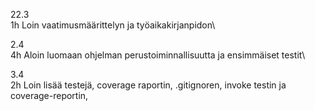 22.3 \
1h Loin vaatimusmäärittelyn ja työaikakirjanpidon\

2.4\
4h Aloin luomaan ohjelman perustoiminnallisuutta ja ensimmäiset testit\

3.4\
2h Loin lisää testejä, coverage raportin, .gitignoren, invoke testin ja coverage-reportin, 
